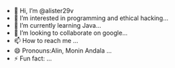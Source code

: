 - 👋 Hi, I’m @alister29v
- 👀 I’m interested in programming and ethical hacking...
- 🌱 I’m currently learning Java...
- 💞️ I’m looking to collaborate on google...
- 📫 How to reach me ...
- 😄 Pronouns:Alin, Monin Andala ...
- ⚡ Fun fact: ...

<!---
alister29v/alister29v is a ✨ special ✨ repository because its `README.md` (this file) appears on your GitHub profile.
You can click the Preview link to take a look at your changes.
--->
